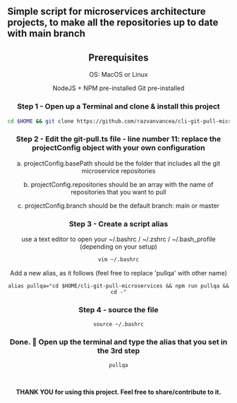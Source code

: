 ## Simple script for microservices architecture projects, to make all the repositories up to date with main branch

<span align="center">

## Prerequisites

OS: MacOS or Linux

NodeJS + NPM pre-installed
Git pre-installed
<br />


### Step 1 - Open up a Terminal and clone & install this project
```sh
cd $HOME && git clone https://github.com/razvanvancea/cli-git-pull-microservices && cd $HOME/cli-git-pull-microservices && npm install
```


### Step 2 - Edit the git-pull.ts file - line number 11: replace the projectConfig object with your own configuration
a. projectConfig.basePath should be the folder that includes all the git microservice repositories

b. projectConfig.repositories should be an array with the name of repositories that you want to pull 

c. projectConfig.branch should be the default branch: main or master


### Step 3 - Create a script alias
use a text editor to open your ~/.bashrc / ~/.zshrc / ~/.bash_profile (depending on your setup)

```sh
vim ~/.bashrc
```

Add a new alias, as it follows (feel free to replace 'pullqa' with other name)
```
alias pullqa="cd $HOME/cli-git-pull-microservices && npm run pullqa && cd -"
```


### Step 4 - source the file
```
source ~/.bashrc
```

### Done. :100: Open up the terminal and type the alias that you set in the 3rd step
```
pullqa
```

<br />



<b> THANK YOU <b/> for using this project. Feel free to share/contribute to it.
</span>
